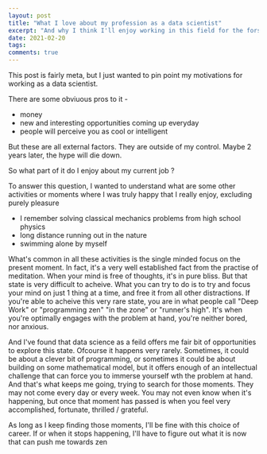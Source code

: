 ```yaml
---
layout: post
title: "What I love about my profession as a data scientist"
excerpt: "And why I think I'll enjoy working in this field for the forseeable future"
date: 2021-02-20
tags:
comments: true
---
```


This post is fairly meta, but I just wanted to pin point my motivations for working as a data scientist.

There are some obviuous pros to it - 
- money
- new and interesting opportunities coming up everyday
- people will perceive you as cool or intelligent

But these are all external factors. They are outside of my control. Maybe 2 years later, the hype will die down.

So what part of it do I enjoy about my current job ?

To answer this question, I wanted to understand what are some other activities or moments where I was truly happy that I really enjoy, excluding purely pleasure 
- I remember solving classical mechanics problems from high school physics
- long distance running out in the nature
- swimming alone by myself

What's common in all these activities is the single minded focus on the present moment. In fact, it's a very well established fact from the practise of meditation. When your mind is free of thoughts, it's in pure bliss. But that state is very difficult to acheive. What you can try to do is to try and focus your mind on just 1 thing at a time, and free it from all other distractions. If you're able to acheive this very rare state, you are in what people call "Deep Work" or "programming zen" "in the zone" or "runner's high". It's when you're optimally engages with the problem at hand, you're neither bored, nor anxious. 

And I've found that data science as a feild offers me fair bit of opportunities to explore this state. Ofcourse it happens very rarely. Sometimes, it could be about a clever bit of programming, or sometimes it could be about building on some mathematical model, but it offers enough of an intellectual challenge that can force you to immerse yourself wth the problem at hand. And that's what keeps me going, trying to search for those moments. They may not come every day or every week. You may not even know when it's happening, but once that moment has passed is when you feel very accomplished, fortunate, thrilled / grateful.

As long as I keep finding those moments, I'll be fine with this choice of career. If or when it stops happening, I'll have to figure out what it is now that can push me towards zen 
